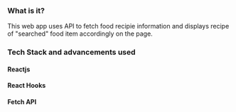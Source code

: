 ### What is it? 

This web app uses API to fetch food recipie information and displays recipe of "searched" food item accordingly on the page. 

### Tech Stack and advancements used 

#### Reactjs
#### React Hooks 
#### Fetch API 
